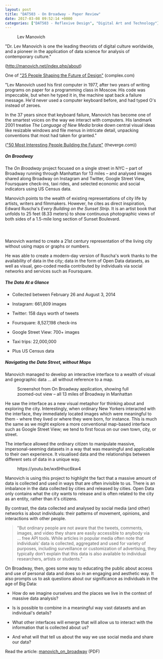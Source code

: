 ```yaml
---
layout: post
title: "DAT503 - On Broadway - Paper Review"
date: 2017-03-08 09:52:14 +0000
categories: ["DAT503 - Reflexive Design", "Digital Art and Technology"]
---
```


<figure><a href="{{ site.baseurl }}/wp-content/uploads/2023/05/5116459810_523ce620e5_o.jpg"><img src="https://www.circleseven.co.uk/wp-content/uploads/2023/05/5116459810_523ce620e5_o-1022x1024.jpg" alt="" class="wp-image-779"/ loading="lazy"></a><figcaption>Lev Manovich</figcaption></figure>

"Dr. Lev Manovich is one the leading theorists of digital culture worldwide, and a pioneer in the application of data science for analysis of contemporary culture."

<p>(<a href="http://manovich.net/index.php/about">http://manovich.net/index.php/about</a>)</p>

<p>One of&nbsp;<a href="http://www.complex.com/style/2013/10/future-of-design/lev-manovich">"25 People Shaping the Future of Design"</a>&nbsp;(complex.com)</p>

"Lev Manovich used his first computer in 1977, after two years of writing programs on paper for a programming class in Moscow. His code was impeccable, but when he typed it in, the machine spat back a failure message. He'd never used a computer keyboard before, and had typed O's instead of zeroes.

In the 37 years since that keyboard failure, Manovich has become one of the smartest voices on the way we interact with computers.&nbsp;His landmark 2001 treatise&nbsp;*The Language of New Media*&nbsp;broke down central visual ideas like resizable windows and file menus in intricate detail, unpacking conventions that most had taken for granted."

<p>(<a href="http://www.theverge.com/a/2014-verge-50">"50 Most Interesting People Building the Future"</a>&nbsp;(theverge.com))</p>

<h5>On Broadway</h5>

The *On Broadway*&nbsp;project focused on a single street in NYC – part of Broadway running through Manhattan for 13 miles – and analysed images shared along Broadway on Instagram and Twitter, Google Street View, Foursquare check-ins, taxi rides, and selected economic and social indicators using US Census data.

Manovich points to the wealth of existing representations of city life by artists, writers and filmmakers. However, he cites as direct inspiration, Edward Ruscha's *Every Building on the Sunset Strip*. It is an artist book that unfolds to 25 feet (8.33 meters) to show continuous photographic views of both sides of a 1.5-mile long section of Sunset Boulevard.

<figure><figure><a href="{{ site.baseurl }}/wp-content/uploads/2023/05/78c916ee5603a04eb909510b93e095e0_32513294513_o.jpg"><img src="https://www.circleseven.co.uk/wp-content/uploads/2023/05/78c916ee5603a04eb909510b93e095e0_32513294513_o-1024x677.jpg" alt="" class="wp-image-782"/ loading="lazy"></a></figure>

<figure><a href="{{ site.baseurl }}/wp-content/uploads/2023/05/6334570705_fc324fa6ee_b_33199821131_o.jpg"><img src="https://www.circleseven.co.uk/wp-content/uploads/2023/05/6334570705_fc324fa6ee_b_33199821131_o.jpg" alt="" class="wp-image-783"/ loading="lazy"></a></figure>

<figure><a href="{{ site.baseurl }}/wp-content/uploads/2023/05/0716201517000002_32513294473_o.jpg"><img src="https://www.circleseven.co.uk/wp-content/uploads/2023/05/0716201517000002_32513294473_o-1024x645.jpg" alt="" class="wp-image-781"/ loading="lazy"></a></figure>
</figure>

Manovich wanted to create a 21st century representation of the living city without using maps or graphs or numbers.

He was able to create a modern-day version of Ruscha's work thanks to the availability of data in the city; data in the form of Open Data datasets, as well as visual, geo-coded media contributed by individuals via social networks and services such as Foursquare.

<h5>The Data At a Glance</h5>

- Collected between February 26 and August 3, 2014

- Instagram: 661,809 images

- Twitter: 158 days worth of tweets

- Foursquare: 8,527,198 check-ins

- Google Street View: 700+ images

- Taxi trips: 22,000,000

- Plus US Census data

<h5>Navigating the Data Street, without Maps</h5>

Manovich managed to develop an interactive interface to a wealth of visual and geographic data ... all without reference to a map.

<figure><a href="{{ site.baseurl }}/wp-content/uploads/2023/05/manovich_on_broadway_zoomed_out.jpg"><img src="https://www.circleseven.co.uk/wp-content/uploads/2023/05/manovich_on_broadway_zoomed_out-1024x576.jpg" alt="" class="wp-image-780"/ loading="lazy"></a><figcaption>Screenshot from On Broadway application, showing full zoomed-out view – all 13 miles of Broadway in Manhattan</figcaption></figure>

He saw the interface as a new visual metaphor for thinking about and exploring the city. Interestingly, when ordinary New Yorkers interacted with the interface, they immediately located images which were meaningful to them - where they lived or where they were born, for instance. This is much the same as we might explore a more conventional map-based interface such as Google Street View; we tend to first focus on our own town, city, or street.

The interface allowed the ordinary citizen to manipulate massive, impersonal-seeming datasets in a way that was meaningful and applicable to their own experience. It&nbsp;visualised data and the relationships between different sets of data in a unique way.

<figure><div>
https://youtu.be/wx6Hhuc6kw4
</div></figure>

Manovich is using this project to highlight the fact that a massive amount of data is collected and used in ways that are often invisible to us. There is an imbalance in the data collected by cities and released by cities. Open Data only contains what the city wants to release and is often related to the city as an entity, rather than&nbsp;it's citizens.

By contrast, the data collected and analysed by social media (and other) networks is about individuals: their patterns of movement, opinions, and interactions with other people.

<blockquote><p>"But ordinary people are not aware that the tweets, comments, images, and video they share are easily accessible to anybody via ...&nbsp;free API tools. While articles in popular media often note that individuals’ data is collected, aggregated and used for variety of purposes, including surveillance or customization of advertising, they typically don’t explain that this data is also available to individual researchers, artists or students."</p>
</blockquote>

On Broadway, then, goes some way to educating the public about access and use of personal data and does so in an engaging and aesthetic way. It also prompts us to ask questions about our significance as individuals in the age of Big Data:

- How do we imagine ourselves and the places we live in the context of massive data analysis?

- Is is possible to combine in a meaningful way vast datasets and an individual's details?

- What other interfaces will emerge that will allow us to interact with the information that is collected about us?

- And what will that tell us about the way we use social media and share our data?

<p>Read the article:&nbsp;<a href="http://localhost/wp-content/uploads/2017/03/manovich_on_broadway.pdf">manovich_on_broadway</a>&nbsp;(PDF)</p>
